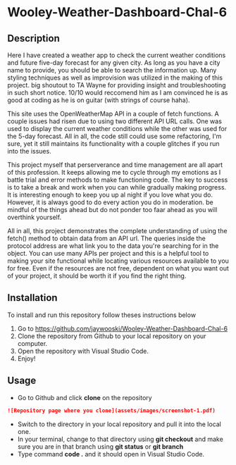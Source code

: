 # Wooley-Weather-Dashboard-Chal-6

## Description
Here I have created a weather app to check the current weather conditions and future five-day forecast for any given city. As long as you have a city name to provide, you should be able to search the information up. Many styling techniques as well as improvision was utilized in the making of this project. big shoutout to TA Wayne for providing insight and troubleshooting in such short notice. 10/10 would reccomend him as I am convinced he is as good at coding as he is on guitar (with strings of course haha).  

This site uses the OpenWeatherMap API in a couple of fetch functions. A couple issues had risen due to using two different API URL calls. One was used to display the current weather conditions while the other was used for the 5-day forecast. All in all, the code still could use some refactoring, I'm sure, yet it still maintains its functionality with a couple glitches if you run into the issues.

This project myself that perserverance and time management are all apart of this profession. It keeps allowing me to cycle through my emotions as I battle trial and error methods to make functioning code. The key to success is to take a break and work when you can while gradually making progress. It is interesting enough to keep you up al night if you love what you do. However, it is always good to do every action you do in moderation. be mindful of the things ahead but do not ponder too faar ahead as you will overthink yourself.

All in all, this project demonstrates the complete understanding of using the fetch() method to obtain data from an API url. The queries inside the protocol address are what link you to the data you're searching for in the object. You can use many APIs per project and this is a helpful tool to making your site functional while locating various resources available to you for free. Even if the resources are not free, dependent on what you want out of your project, it should be worth it if you find the right thing. 

## Installation
To install and run this repository follow theses instructions below
1. Go to https://github.com/jaywooski/Wooley-Weather-Dashboard-Chal-6
2. Clone the repository from Github to your local repository on your computer.
3. Open the  repository with Visual Studio Code.
4. Enjoy!


## Usage
* Go to Github and click **clone** on the repository
```md
![Repository page where you clone](assets/images/screenshot-1.pdf)
```
* Switch to the directory in your local repository and pull it into the local one. 
* In your terminal, change to that directory using **git checkout** and make sure you are in that branch using **git status** or **git branch**
* Type command **code .** and it should open in Visual Studio Code.
